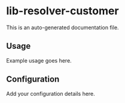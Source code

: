 # lib-resolver-customer

This is an auto-generated documentation file.

## Usage

Example usage goes here.

## Configuration

Add your configuration details here.